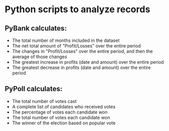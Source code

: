 # Python scripts to analyze records

## PyBank calculates:
* The total number of months included in the dataset
* The net total amount of "Profit/Losses" over the entire period
* The changes in "Profit/Losses" over the entire period, and then the average of those changes
* The greatest increase in profits (date and amount) over the entire period
* The greatest decrease in profits (date and amount) over the entire period

## PyPoll calculates:
* The total number of votes cast
* A complete list of candidates who received votes
* The percentage of votes each candidate won
* The total number of votes each candidate won
* The winner of the election based on popular vote
